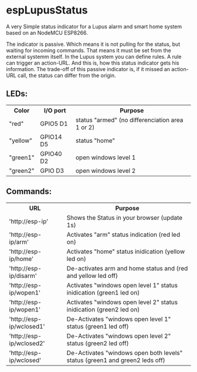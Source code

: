 # espLupusStatus
A very Simple status indicator for a Lupus alarm and smart home system based on an NodeMCU ESP8266.

The indicator is passive. Which means it is not pulling for the status, but waiting for incoming commands. That means it must be set from the external systemm itself. In the Lupus system you can define rules. A rule can  trigger an action-URL. And this is, how this status indicator gets his information.
The trade-off of this passive indicator is, if it missed an action-URL call, the status can differ from the origin. 

<h2>LEDs:</h2>

<table>
  <tr><th>Color</th><th>I/O port</th><th>Purpose</th></tr>
  <tr><td>"red"</td><td>GPIO5 D1</td><td>status "armed" (no differenciation area 1 or 2)</td></tr>
  <tr><td>"yellow"</td><td>GPIO14 D5</td><td>status "home"</td></tr>
  <tr><td>"green1"</td><td>GPIO40 D2</td><td>open windows level 1</td></tr>
  <tr><td>"green2"</td><td>GPIO D3</td><td>open windows level 2</td></tr>
</table>


<h2>Commands:</h2>
<table>
  <tr><th>URL</th><th>Purpose</th></tr>
  <tr><td>'http://esp-ip'</td><td>Shows the Status in your browser (update 1s)</td></tr>
<tr><td>'http://esp-ip/arm'</td><td>Activates "arm" status indication (red led on)
<tr><td>'http://esp-ip/home'</td><td>Activates "home" status inidication (yellow led on)
<tr><td>'http://esp-ip/disarm'</td><td>De-activates arm and home status and (red and yellow led off)
<tr><td>'http://esp-ip/wopen1'</td><td>Activates "windows open level 1" status inidication (green1 led on)                      
<tr><td>'http://esp-ip/wopen1'</td><td>Activates "windows open level 2" status inidication (green2 led on)                      
<tr><td>'http://esp-ip/wclosed1'</td><td>De-Activates "windows open level 1" status (green1 led off)
<tr><td>'http://esp-ip/wclosed2'</td><td>De-Activates "windows open level 2" status (green2 led off)
<tr><td>'http://esp-ip/wclosed'</td><td>De-Activates "windows open both levels" status (green1 and green2 leds off)
</table>


